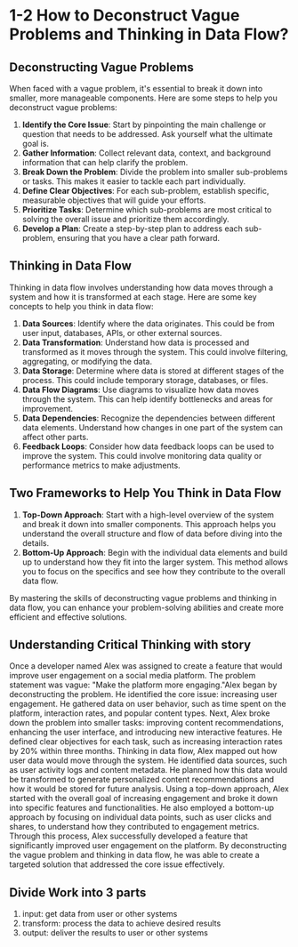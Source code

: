 # 1-2 How to Deconstruct Vague Problems and Thinking in Data Flow?

## Deconstructing Vague Problems

When faced with a vague problem, it's essential to break it down into smaller, more manageable components. Here are some steps to help you deconstruct vague problems:

1. **Identify the Core Issue**: Start by pinpointing the main challenge or question that needs to be addressed. Ask yourself what the ultimate goal is.
2. **Gather Information**: Collect relevant data, context, and background information that can help clarify the problem.
3. **Break Down the Problem**: Divide the problem into smaller sub-problems or tasks. This makes it easier to tackle each part individually.
4. **Define Clear Objectives**: For each sub-problem, establish specific, measurable objectives that will guide your efforts.
5. **Prioritize Tasks**: Determine which sub-problems are most critical to solving the overall issue and prioritize them accordingly.
6. **Develop a Plan**: Create a step-by-step plan to address each sub-problem, ensuring that you have a clear path forward.

## Thinking in Data Flow

Thinking in data flow involves understanding how data moves through a system and how it is transformed at each stage. Here are some key concepts to help you think in data flow:

1. **Data Sources**: Identify where the data originates. This could be from user input, databases, APIs, or other external sources.
2. **Data Transformation**: Understand how data is processed and transformed as it moves through the system. This could involve filtering, aggregating, or modifying the data.
3. **Data Storage**: Determine where data is stored at different stages of the process. This could include temporary storage, databases, or files.
4. **Data Flow Diagrams**: Use diagrams to visualize how data moves through the system. This can help identify bottlenecks and areas for improvement.
5. **Data Dependencies**: Recognize the dependencies between different data elements. Understand how changes in one part of the system can affect other parts.
6. **Feedback Loops**: Consider how data feedback loops can be used to improve the system. This could involve monitoring data quality or performance metrics to make adjustments.

## Two Frameworks to Help You Think in Data Flow

1. **Top-Down Approach**: Start with a high-level overview of the system and break it down into smaller components. This approach helps you understand the overall structure and flow of data before diving into the details.
2. **Bottom-Up Approach**: Begin with the individual data elements and build up to understand how they fit into the larger system. This method allows you to focus on the specifics and see how they contribute to the overall data flow.

By mastering the skills of deconstructing vague problems and thinking in data flow, you can enhance your problem-solving abilities and create more efficient and effective solutions.

## Understanding Critical Thinking with story

Once a developer named Alex was assigned to create a feature that would improve user engagement on a social media platform. The problem statement was vague: "Make the platform more engaging."Alex began by deconstructing the problem. He identified the core issue: increasing user engagement. He gathered data on user behavior, such as time spent on the platform, interaction rates, and popular content types.
Next, Alex broke down the problem into smaller tasks: improving content recommendations, enhancing the user interface, and introducing new interactive features. He defined clear objectives for each task, such as increasing interaction rates by 20% within three months.
Thinking in data flow, Alex mapped out how user data would move through the system. He identified data sources, such as user activity logs and content metadata. He planned how this data would be transformed to generate personalized content recommendations and how it would be stored for future analysis.
Using a top-down approach, Alex started with the overall goal of increasing engagement and broke it down into specific features and functionalities. He also employed a bottom-up approach by focusing on individual data points, such as user clicks and shares, to understand how they contributed to engagement metrics.
Through this process, Alex successfully developed a feature that significantly improved user engagement on the platform. By deconstructing the vague problem and thinking in data flow, he was able to create a targeted solution that addressed the core issue effectively.

## Divide Work into 3 parts

1. input: get data from user or other systems
2. transform: process the data to achieve desired results
3. output: deliver the results to user or other systems
